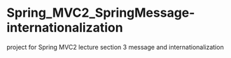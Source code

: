 # Spring_MVC2_SpringMessage-internationalization
project for Spring MVC2 lecture section 3 message and internationalization
